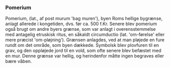### Pomerium


Pomerium, (lat., af post murum 'bag muren'), byen Roms hellige bygrænse, anlagt allerede i kongetiden, dvs. før ca. 500 f.Kr. Senere blev pomerium også brugt om andre byers grænse, som var anlagt i overensstemmelse med antagelig etruskisk ritus, en såkaldt circumductio (lat. 'om-førelse' eller mere præcist 'om-pløjning'). Grænsen anlagdes, ved at man pløjede en fure rundt om det område, som byen dækkede. Symbolsk blev plovfuren til en grav, og den oppløjede jord til en vold, som ofte senere blev befæstet med en mur. Denne grænse var hellig, og herindenfor måtte ingen begraves eller bære våben.